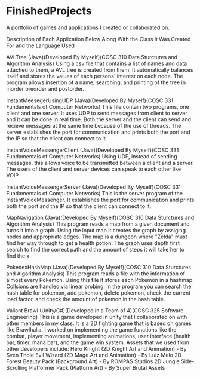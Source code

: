# FinishedProjects
A portfolio of games and applications I created or collaborated on.

Description of Each Application Below Along With the Class it Was Created For and the Language Used

AVLTree (Java)(Developed By Myself)(COSC 310 Data Sturctures and Algorithm Analysis)
Using a csv file that contains a list of names and data attached to them, a AVL tree is created from them. It automatically balances itself and stores the values of each persons' interest on each node. The program allows insertion of a name, searching, and printing of the tree in inorder preorder and postorder.

InstantMeesegerUsingUDP (Java)(Developed By Myself)(COSC 331 Fundamentals of Computer Networks)
This file contain two programs, one client and one server. It uses UDP to send messages from client to server and it can be done in real time. Both the server and the client can send and recieve messages at the same time because of the use of threads. The server establishes the port for communication and prints both the port and the IP so that the client can connect to it.

InstantVoiceMessengerClient (Java)(Developed By Myself)(COSC 331 Fundamentals of Computer Networks)
Using UDP, instead of sending messages, this allows voice to be transmitted between a client and a server. The users of the client and server devices can speak to each other like VOIP. 

InstantVoiceMessengerServer (Java)(Developed By Myself)(COSC 331 Fundamentals of Computer Networks)
This is the server program of the InstantVoiceMessenger. It establishes the port for communication and prints both the port and the IP so that the client can connect to it.

MapNavigation (Java)(Developed By Myself)(COSC 310 Data Sturctures and Algorithm Analysis)
This program reads a map from a given document and turns it into a graph. Using the input map it creates the graph by assiging nodes and appropriate edges. The map is a dungeon where "Zelda" must find her way through to get a health potion. The graph uses depth first search to find the correct path and the amount of steps it will take her to find the x.

PokedexHashMap (Java)(Developed By Myself)(COSC 310 Data Sturctures and Algorithm Analysis)
This program reads a file with the information of almost every Pokemon. Using this file it stores each Pokemon in a hashmap. Collsions are handled via linear probing. In the program you can search the hash table for pokemon, add pokemon, delete pokemon, check the current load factor, and check the amount of pokemon in the hash table.

Valiant Brawl (Unity/C#)(Developed in a Team of 4)(COSC 325 Software Engineering)
This is a game developed in unity that I collaborated on with other members in my class. It is a 2D fighting game that is based on games like Brawlhalla. I worked on implementing the game functions like the combat, player movement, implementing animations, user interface (health bar, timer, mana bar), and the game win system. Assets that we used from other developers include:
Hero Knight (2D Knight Art and Animation) - By Sven Thole
Evil Wizard (2D Mage Art and Animation) - By Luiz Melo
2D Forest Beauty Pack (Background Art) - By ROMPAS Studios
2D Jungle Side-Scrolling Platformer Pack (Platform Art) - By Super Brutal Assets
